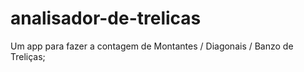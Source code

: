 # analisador-de-trelicas
Um app para fazer a contagem de Montantes / Diagonais / Banzo de Treliças; 
